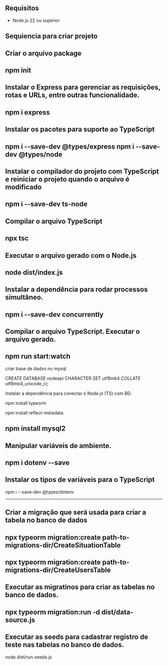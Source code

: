 ## Requisitos
* Node.js 22 ou superior

## Sequiencia para criar projeto

Criar o arquivo package
---

npm init
---

Instalar o Express para gerenciar as requisições, rotas e URLs, entre outras funcionalidade.
---

npm i express
---

Instalar os pacotes para suporte ao TypeScript
---

npm i --save-dev @types/express
npm i --save-dev @types/node
---

Instalar o compilador do projeto com TypeScript e reiniciar o projeto quando o arquivo é modificado
---

npm i --save-dev ts-node
---

Compilar o arquivo TypeScript
---

npx tsc
---

Executar o arquivo gerado com o Node.js
---

node dist/index.js
---

Instalar a dependência para rodar processos simultâneo.
---

npm i --save-dev concurrently
---

Compilar o arquivo TypeScript. Executar o arquivo gerado.
---

npm run start:watch
---

criar base de dados no mysql

CREATE DATABASE nodeapi CHARACTER SET utf8mb4 COLLATE utf8mb4_unicode_ci;

Instalar a dependência para conectar o Node.js (TS) com BD.

npm install typeorm

npm install reflect-metadata

npm install mysql2
---

Manipular variáveis de ambiente.
---

npm i dotenv --save
---

Instalar os tipos de variáveis para o TypeScript
---

npm i --save-dev @types/dotenv

---

Criar a migração que será usada para criar a tabela no banco de dados
---
npx typeorm migration:create path-to-migrations-dir/CreateSituationTable
---

npx typeorm migration:create path-to-migrations-dir/CreateUsersTable
---

Executar as migratinos para criar as tabelas no banco de dados.
---

npx typeorm migration:run -d dist/data-source.js
---

Executar as seeds para cadastrar registro de teste nas tabelas no banco de dados.
---
node dist/run-seeds.js